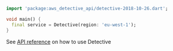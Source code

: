 ```dart
import 'package:aws_detective_api/detective-2018-10-26.dart';

void main() {
  final service = Detective(region: 'eu-west-1');
}
```

See [API reference](https://pub.dev/documentation/aws_detective_api/latest/detective-2018-10-26/Detective-class.html) on how to use Detective
